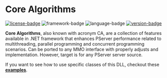 # Core Algorithms
[![license-badge]][license] ![framework-badge] ![language-badge] [![version-badge]][version]

**Core Algorithms**, also known with acronym CA, are a collection of features available in .NET framework that enhances PServer performance related to multithreading, parallel programming and concurrent programming scenarios. Can be ported to any MMO interface with properly adjusts and implementation. However, target is for any PServer server source.

If you want to see how to use specific classes of this DLL, checkout these [**examples**][examples].

[examples]: /examples
[license]: /LICENSE
[version]: /releases/latest

[license-badge]: https://img.shields.io/badge/MIT-gray?style=for-the-badge
[language-badge]: https://img.shields.io/badge/7.2-purple?logo=c-sharp&style=for-the-badge
[framework-badge]: https://img.shields.io/badge/4.7.2-purple?logo=.net&style=for-the-badge
[version-badge]: https://img.shields.io/github/release/Devwarlt/core-algorithms?color=success&logo=github&style=for-the-badge
